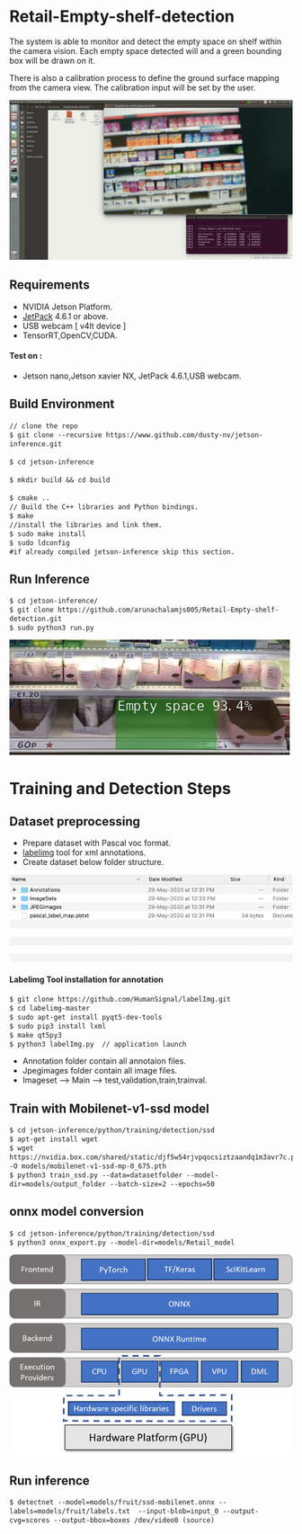 # Retail-Empty-shelf-detection

The system is able to monitor and detect the empty space on shelf within the camera vision. Each empty space detected will and a green bounding box will be drawn on it. 

There is also a calibration process to define the ground surface mapping from the camera view. The calibration input will be set by the user.

<img src="Src/ezgif.com-video-to-gif.gif" hight="480"/>



## Requirements

- NVIDIA Jetson Platform.
- [JetPack](https://developer.nvidia.com/embedded/jetpack) 4.6.1 or above.
- USB webcam [ v4lt device ]
- TensorRT,OpenCV,CUDA.
  
#### Test on :

- Jetson nano,Jetson xavier NX, JetPack 4.6.1,USB webcam.

## Build Environment

```
// clone the repo
$ git clone --recursive https://www.github.com/dusty-nv/jetson-inference.git

$ cd jetson-inference

$ mkdir build && cd build

$ cmake ..
// Build the C++ libraries and Python bindings.
$ make
//install the libraries and link them.
$ sudo make install
$ sudo ldconfig
#if already compiled jetson-inference skip this section.
```

## Run Inference 
```
$ cd jetson-inference/
$ git clone https://github.com/arunachalamjs005/Retail-Empty-shelf-detection.git
$ sudo python3 run.py
```

<img src="Src/Result.jpg" hight="200" />


# Training and Detection Steps 

## Dataset preprocessing
- Prepare dataset with Pascal voc format.
- [labelimg](https://github.com/HumanSignal/labelImg) tool for xml annotations.
- Create dataset below folder structure.

<img src="Src/ds_format.png"/>

#### Labelimg Tool installation for annotation
```
$ git clone https://github.com/HumanSignal/labelImg.git
$ cd labelimg-master
$ sudo apt-get install pyqt5-dev-tools
$ sudo pip3 install lxml
$ make qt5py3
$ python3 labelImg.py  // application launch
```

- Annotation folder contain all annotaion files.
- Jpegimages folder contain all  image files.
- Imageset --> Main --> test,validation,train,trainval.
  
## Train with Mobilenet-v1-ssd model

```
$ cd jetson-inference/python/training/detection/ssd
$ apt-get install wget
$ wget https://nvidia.box.com/shared/static/djf5w54rjvpqocsiztzaandq1m3avr7c.pth -O models/mobilenet-v1-ssd-mp-0_675.pth
$ python3 train_ssd.py --data=datasetfolder --model-dir=models/output_folder --batch-size=2 --epochs=50
```
## onnx model conversion

```
$ cd jetson-inference/python/training/detection/ssd
$ python3 onnx_export.py --model-dir=models/Retail_model
```

<img src="Src/Graph.png"/>

## Run inference

```
$ detectnet --model=models/fruit/ssd-mobilenet.onnx --labels=models/fruit/labels.txt  --input-blob=input_0 --output-cvg=scores --output-bbox=boxes /dev/video0 (source)
```
